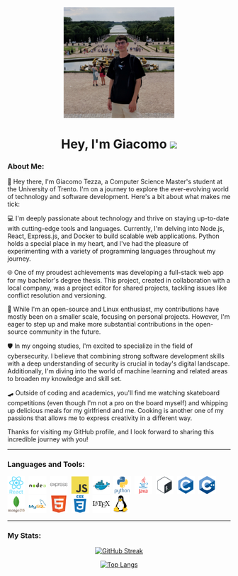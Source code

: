 <div id="header" align="center">
  <img src="./me.jpeg" width="250"/>
  <h1>
    Hey, I'm Giacomo
    <img src="https://media.giphy.com/media/hvRJCLFzcasrR4ia7z/giphy.gif" width="30px"/>
  </h1>
</div>

### About Me:
👋 Hey there, I'm Giacomo Tezza, a Computer Science Master's student at the University of Trento. I'm on a journey to explore the ever-evolving world of technology and software development. Here's a bit about what makes me tick:

💻 I'm deeply passionate about technology and thrive on staying up-to-date with cutting-edge tools and languages. Currently, I'm delving into Node.js, React, Express.js, and Docker to build scalable web applications. Python holds a special place in my heart, and I've had the pleasure of experimenting with a variety of programming languages throughout my journey.

🌐 One of my proudest achievements was developing a full-stack web app for my bachelor's degree thesis. This project, created in collaboration with a local company, was a project editor for shared projects, tackling issues like conflict resolution and versioning.

🤝 While I'm an open-source and Linux enthusiast, my contributions have mostly been on a smaller scale, focusing on personal projects. However, I'm eager to step up and make more substantial contributions in the open-source community in the future.

🛡️ In my ongoing studies, I'm excited to specialize in the field of cybersecurity. I believe that combining strong software development skills with a deep understanding of security is crucial in today's digital landscape. Additionally, I'm diving into the world of machine learning and related areas to broaden my knowledge and skill set.

🛹 Outside of coding and academics, you'll find me watching skateboard competitions (even though I'm not a pro on the board myself) and whipping up delicious meals for my girlfriend and me. Cooking is another one of my passions that allows me to express creativity in a different way.

<!--📫 Let's connect and discuss all things tech, open source, or even skateboarding! Feel free to reach out on [LinkedIn](https://www.linkedin.com/in/yourname) or [Twitter](https://twitter.com/yourtwitterhandle). I'm always eager to network, collaborate, and learn from fellow enthusiasts.-->

Thanks for visiting my GitHub profile, and I look forward to sharing this incredible journey with you!

---

### Languages and Tools:
<div>
  <img src="https://github.com/devicons/devicon/blob/master/icons/react/react-original-wordmark.svg" title="React" alt="React" width="40" height="40"/>&nbsp;
  <img src="https://github.com/devicons/devicon/blob/master/icons/nodejs/nodejs-original-wordmark.svg" title="NodeJS" alt="NodeJS" width="40" height="40"/>&nbsp;
  <img src="https://github.com/devicons/devicon/blob/master/icons/express/express-original-wordmark.svg" title="ExpressJS" alt="ExpressJS" width="40" height="40"/>&nbsp;
  <img src="https://github.com/devicons/devicon/blob/master/icons/javascript/javascript-original.svg" title="JavaScript" alt="JavaScript" width="40" height="40"/>&nbsp;
  <img src="https://github.com/devicons/devicon/blob/master/icons/docker/docker-original.svg" title="Docker" alt="Docker " width="40" height="40"/>&nbsp;
  <img src="https://github.com/devicons/devicon/blob/master/icons/python/python-original-wordmark.svg" title="Python" alt="Python" width="40" height="40"/>&nbsp;
  <img src="https://github.com/devicons/devicon/blob/master/icons/java/java-original-wordmark.svg" title="Java" alt="Java" width="40" height="40"/>&nbsp;
  <img src="https://github.com/devicons/devicon/blob/master/icons/bash/bash-original.svg" title="Bash" alt="Bash" width="40" height="40"/>&nbsp;
  <img src="https://github.com/devicons/devicon/blob/master/icons/c/c-original.svg" title="C" alt="C" width="40" height="40"/>&nbsp;
  <img src="https://github.com/devicons/devicon/blob/master/icons/cplusplus/cplusplus-original.svg" title="C++" alt="C++" width="40" height="40"/>&nbsp;
  <img src="https://github.com/devicons/devicon/blob/master/icons/mongodb/mongodb-original-wordmark.svg" title="MongoDB"  alt="MongoDB" width="40" height="40"/>&nbsp;
  <img src="https://github.com/devicons/devicon/blob/master/icons/mysql/mysql-original-wordmark.svg" title="MySQL"  alt="MySQL" width="40" height="40"/>&nbsp;
  <img src="https://github.com/devicons/devicon/blob/master/icons/html5/html5-original.svg" title="HTML5" alt="HTML" width="40" height="40"/>&nbsp;
  <img src="https://github.com/devicons/devicon/blob/master/icons/css3/css3-plain-wordmark.svg"  title="CSS3" alt="CSS" width="40" height="40"/>&nbsp;
  <img src="https://github.com/devicons/devicon/blob/master/icons/latex/latex-original.svg" title="Latex" alt="Latex" width="40" height="40"/>
  <img src="https://github.com/devicons/devicon/blob/master/icons/linux/linux-original.svg" title="Linux" alt="Linux" width="40" height="40"/>
</div>

---

### My Stats:
<div align=center>
  
  [![GitHub Streak](https://github-readme-streak-stats.herokuapp.com?user=GiacomoTezza&theme=github-dark-blue)](https://git.io/streak-stats)
  
  [![Top Langs](https://github-readme-stats.vercel.app/api/top-langs/?username=GiacomoTezza&layout=compact&theme=github_dark)](https://github.com/anuraghazra/github-readme-stats)
  
</div>
